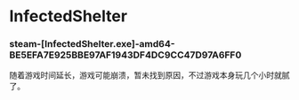 # InfectedShelter

### steam-[InfectedShelter.exe]-amd64-BE5EFA7E925BBE97AF1943DF4DC9CC47D97A6FF0
随着游戏时间延长，游戏可能崩溃，暂未找到原因，不过游戏本身玩几个小时就腻了。